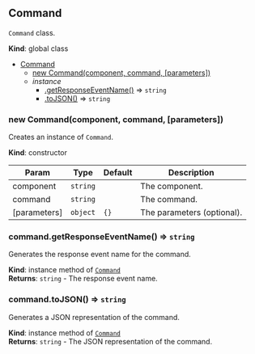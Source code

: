 <a name="Command"></a>

## Command
`Command` class.

**Kind**: global class  

* [Command](#Command)
    * [new Command(component, command, [parameters])](#new_Command)
    * _instance_
        * [.getResponseEventName()](#Command+getResponseEventName) ⇒ <code>string</code>
        * [.toJSON()](#Command+toJSON) ⇒ <code>string</code>

<a name="new_Command"></a>

### new Command(component, command, [parameters])
Creates an instance of `Command`.

**Kind**: constructor

| Param | Type | Default | Description |
| --- | --- | --- | --- |
| component | <code>string</code> |  | The component. |
| command | <code>string</code> |  | The command. |
| [parameters] | <code>object</code> | <code>{}</code> | The parameters (optional). |

<a name="Command+getResponseEventName"></a>

### command.getResponseEventName() ⇒ <code>string</code>
Generates the response event name for the command.

**Kind**: instance method of [<code>Command</code>](#Command)  
**Returns**: <code>string</code> - The response event name.  
<a name="Command+toJSON"></a>

### command.toJSON() ⇒ <code>string</code>
Generates a JSON representation of the command.

**Kind**: instance method of [<code>Command</code>](#Command)  
**Returns**: <code>string</code> - The JSON representation of the command.  
